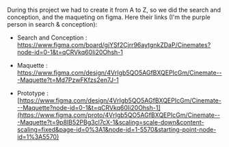 During this project we had to create it from A to Z, so we did the search and conception, and the maqueting on figma.
Here their links (I'm the purple person in search & conception): 

- Search and Conception : https://www.figma.com/board/gjYSf2Cjrr96aytgnkZDaP/Cinemates?node-id=0-1&t=qCRVkq60Ii20Ohsh-1

- Maquette : https://www.figma.com/design/4VrIgb5QO5AGfBXQEPIcGm/Cinemate---Maquette?t=Md7PzwFKfzs2en7J-1
  
- Prototype : [[https://www.figma.com/design/4VrIgb5QO5AGfBXQEPIcGm/Cinemate---Maquette?node-id=0-1&t=qCRVkq60Ii20Ohsh-1](https://www.figma.com/proto/4VrIgb5QO5AGfBXQEPIcGm/Cinemate---Maquette?t=9p8IB52PBg3cl7cX-1&scaling=scale-down&content-scaling=fixed&page-id=0%3A1&node-id=1-5570&starting-point-node-id=1%3A5570)
](https://www.figma.com/proto/4VrIgb5QO5AGfBXQEPIcGm/Cinemate---Maquette?node-id=1-5570&p=f&t=NpL6c5NCb584fRJA-1&scaling=scale-down&content-scaling=fixed&page-id=0%3A1&starting-point-node-id=1%3A5570)

